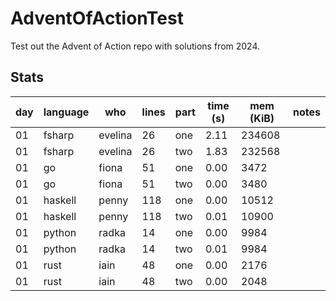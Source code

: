 # AdventOfActionTest

Test out the Advent of Action repo with solutions from 2024.


## Stats

| day | language | who | lines | part | time (s) | mem (KiB) | notes |
| --- | --- | --- | --- | --- | --- | --- | --- |
| 01 | fsharp | evelina | 26 | one | 2.11 | 234608 |  |
| 01 | fsharp | evelina | 26 | two | 1.83 | 232568 |  |
| 01 | go | fiona | 51 | one | 0.00 | 3472 |  |
| 01 | go | fiona | 51 | two | 0.00 | 3480 |  |
| 01 | haskell | penny | 118 | one | 0.00 | 10512 |  |
| 01 | haskell | penny | 118 | two | 0.01 | 10900 |  |
| 01 | python | radka | 14 | one | 0.00 | 9984 |  |
| 01 | python | radka | 14 | two | 0.01 | 9984 |  |
| 01 | rust | iain | 48 | one | 0.00 | 2176 |  |
| 01 | rust | iain | 48 | two | 0.00 | 2048 |  |
